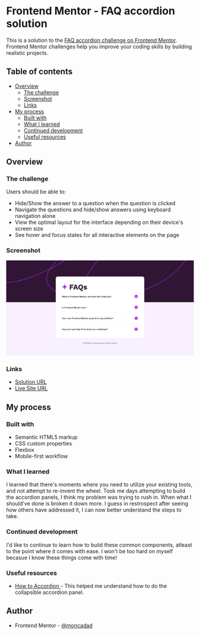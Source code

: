 # Frontend Mentor - FAQ accordion solution

This is a solution to the [FAQ accordion challenge on Frontend Mentor](https://www.frontendmentor.io/challenges/faq-accordion-wyfFdeBwBz). Frontend Mentor challenges help you improve your coding skills by building realistic projects.

## Table of contents

- [Overview](#overview)
  - [The challenge](#the-challenge)
  - [Screenshot](#screenshot)
  - [Links](#links)
- [My process](#my-process)
  - [Built with](#built-with)
  - [What I learned](#what-i-learned)
  - [Continued development](#continued-development)
  - [Useful resources](#useful-resources)
- [Author](#author)

## Overview

### The challenge

Users should be able to:

- Hide/Show the answer to a question when the question is clicked
- Navigate the questions and hide/show answers using keyboard navigation alone
- View the optimal layout for the interface depending on their device's screen size
- See hover and focus states for all interactive elements on the page

### Screenshot

![](./screenshot.jpg)

### Links

- [Solution URL](https://your-solution-url.com)
- [Live Site URL](https://stellar-halva-644a70.netlify.app/)

## My process

### Built with

- Semantic HTML5 markup
- CSS custom properties
- Flexbox
- Mobile-first workflow

### What I learned

I learned that there's moments where you need to utilize your existing tools, and not attempt to re-invent the wheel.
Took me days attempting to build the accordion panels, I think my problem was trying to rush in. When what I should've done is broken it down more. I guess in restrospect after seeing how others have addressed it, I can now better understand the steps to take.

### Continued development

I'd like to continue to learn how to build these common components, atleast to the point where it comes with ease.
I won't be too hard on myself becasue I know these things come with time!

### Useful resources

- [How to Accordion ](https://www.w3schools.com/howto/howto_js_accordion.asp) - This helped me understand how to do the collapsible accordion panel.

## Author

- Frontend Mentor - [@moncadad](https://www.frontendmentor.io/profile/moncadad)
